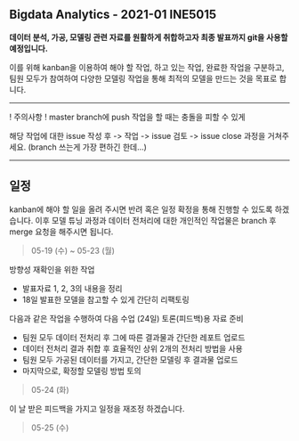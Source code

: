 ## Bigdata Analytics - 2021-01 INE5015

**데이터 분석, 가공, 모델링 관련 자료를 원활하게 취합하고자 최종 발표까지 git을 사용할 예정입니다.**

이를 위해 kanban을 이용하여 해야 할 작업, 하고 있는 작업, 완료한 작업을 구분하고,
팀원 모두가 참여하여 다양한 모델링 작업을 통해 최적의 모델을 만드는 것을 목표로 합니다.

---

! 주의사항 ! master branch에 push 작업을 할 때는 충돌을 피할 수 있게 

해당 작업에 대한 issue 작성 후 -> 작업 -> issue 검토 -> issue close 과정을 거쳐주세요.
(branch 쓰는게 가장 편하긴 한데...)

---

## 일정
kanban에 해야 할 일을 올려 주시면 반려 혹은 일정 확정을 통해 진행할 수 있도록 하겠습니다.
이후 모델 튜닝 과정과 데이터 전처리에 대한 개인적인 작업물은 branch 후 merge 요청을 해주시면 됩니다.

> 05-19 (수) ~ 05-23 (월)

방향성 재확인을 위한 작업
 - 발표자료 1, 2, 3의 내용을 정리
 - 18일 발표한 모델을 참고할 수 있게 간단히 리팩토링

다음과 같은 작업을 수행하여 다음 수업 (24일) 토론(피드백)용 자료 준비
 - 팀원 모두 데이터 전처리 후 그에 따른 결과물과 간단한 레포트 업로드
 - 데이터 전처리 결과 취합 후 효율적인 상위 2개의 전처리 방법을 사용
 - 팀원 모두 가공된 데이터를 가지고, 간단한 모델링 후 결과물 업로드
 - 마지막으로, 확정할 모델링 방법 토의

> 05-24 (화)

이 날 받은 피드백을 가지고 일정을 재조정 하겠습니다.

> 05-25 (수)

